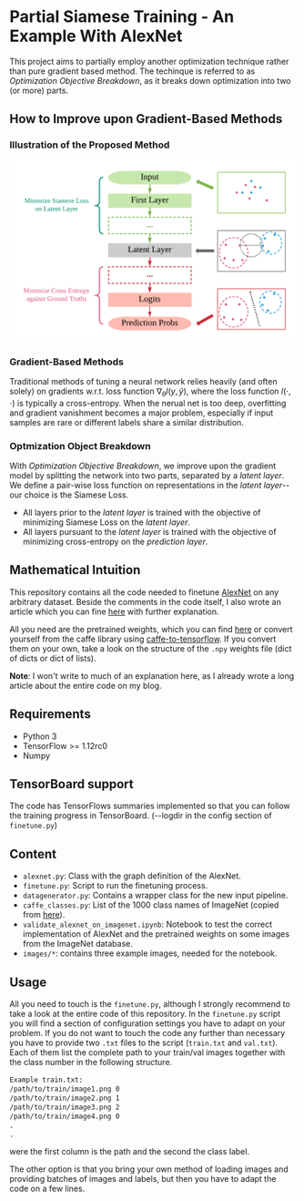 <!-- ![](https://zenodo.org/badge/DOI/10.5281/zenodo.1037359.svg) -->

# Partial Siamese Training - An Example With AlexNet

This project aims to partially employ another optimization technique rather than pure gradient based method.
The techinque is referred to as *Optimization Objective Breakdown*, as it breaks down optimization into two (or more) parts.

## How to Improve upon Gradient-Based Methods
### Illustration of the Proposed Method
![a](resources/optimization-objective-breakdown.png)
### Gradient-Based Methods
Traditional methods of tuning a neural network relies heavily (and often solely) on gradients w.r.t. loss function $\nabla_{\theta}l(y, \hat{y})$, where the loss function $l(\cdot, \cdot)$ is typically a cross-entropy.
When the nerual net is too deep, overfitting and gradient vanishment becomes a major problem, especially if input samples are rare or different labels share a similar distribution.

### Optmization Object Breakdown
With *Optimization Objective Breakdown*, we improve upon the gradient model by splitting the network into two parts, separated by a *latent layer*.
We define a pair-wise loss function on representations in the *latent layer*--our choice is the Siamese Loss.
- All layers prior to the *latent layer* is trained with the objective of minimizing Siamese Loss on the *latent layer*.
- All layers pursuant to the *latent layer* is trained with the objective of minimizing cross-entropy on the *prediction layer*.
## Mathematical Intuition

This repository contains all the code needed to finetune [AlexNet](http://papers.nips.cc/paper/4824-imagenet-classification-with-deep-convolutional-neural-networks.pdf) on any arbitrary dataset. Beside the comments in the code itself, I also wrote an article which you can fine [here](https://kratzert.github.io/2017/02/24/finetuning-alexnet-with-tensorflow.html) with further explanation.

All you need are the pretrained weights, which you can find [here](http://www.cs.toronto.edu/~guerzhoy/tf_alexnet/) or convert yourself from the caffe library using [caffe-to-tensorflow](https://github.com/ethereon/caffe-tensorflow).
If you convert them on your own, take a look on the structure of the `.npy` weights file (dict of dicts or dict of lists).

**Note**: I won't write to much of an explanation here, as I already wrote a long article about the entire code on my blog.

## Requirements

- Python 3
- TensorFlow >= 1.12rc0
- Numpy


## TensorBoard support

The code has TensorFlows summaries implemented so that you can follow the training progress in TensorBoard. (--logdir in the config section of `finetune.py`)

## Content

- `alexnet.py`: Class with the graph definition of the AlexNet.
- `finetune.py`: Script to run the finetuning process.
- `datagenerator.py`: Contains a wrapper class for the new input pipeline.
- `caffe_classes.py`: List of the 1000 class names of ImageNet (copied from [here](http://www.cs.toronto.edu/~guerzhoy/tf_alexnet/)).
- `validate_alexnet_on_imagenet.ipynb`: Notebook to test the correct implementation of AlexNet and the pretrained weights on some images from the ImageNet database.
- `images/*`: contains three example images, needed for the notebook.

## Usage

All you need to touch is the `finetune.py`, although I strongly recommend to take a look at the entire code of this repository. In the `finetune.py` script you will find a section of configuration settings you have to adapt on your problem.
If you do not want to touch the code any further than necessary you have to provide two `.txt` files to the script (`train.txt` and `val.txt`). Each of them list the complete path to your train/val images together with the class number in the following structure.

```
Example train.txt:
/path/to/train/image1.png 0
/path/to/train/image2.png 1
/path/to/train/image3.png 2
/path/to/train/image4.png 0
.
.
```
were the first column is the path and the second the class label.

The other option is that you bring your own method of loading images and providing batches of images and labels, but then you have to adapt the code on a few lines.
